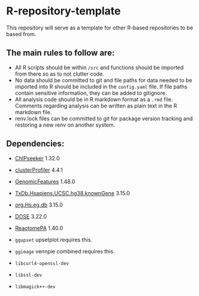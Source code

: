 # R-repository-template

This repository will serve as a template for other R-based repositories to be based from.

## The main rules to follow are:
- All R scripts should be within `/src` and functions should be imported from there so as to not clutter code.
- No data should be committed to git and file paths for data needed to be imported into R should be included in the `config.yaml` file. If file paths contain sensitive information, they can be added to gitignore.
- All analysis code should be in R markdown format as a `.rmd` file. Comments regarding analysis can be written as plain text in the R markdown file.
- renv.lock files can be committed to git for package version tracking and restoring a new renv on another system.


## Dependencies:

- [ChIPseeker](https://bioconductor.org/packages/release/bioc/html/ChIPseeker.html) 1.32.0

- [clusterProfiler](https://bioconductor.org/packages/release/bioc/html/clusterProfiler.html) 4.4.1

- [GenomicFeatures](https://bioconductor.org/packages/release/bioc/html/GenomicFeatures.html) 1.48.0

- [TxDb.Hsapiens.UCSC.hg38.knownGene](https://bioconductor.org/packages/release/data/annotation/html/TxDb.Hsapiens.UCSC.hg38.knownGene.html) 3.15.0

- [org.Hs.eg.db](https://bioconductor.org/packages/release/data/annotation/html/org.Hs.eg.db.html) 3.15.0

- [DOSE](https://bioconductor.org/packages/release/bioc/html/DOSE.html) 3.22.0

- [ReactomePA](https://bioconductor.org/packages/release/bioc/html/ReactomePA.html) 1.40.0

- `ggupset` upsetplot requires this.

- `ggimage` vennpie combined requires this.

- `libcurl4-openssl-dev`

- `libssl-dev`

- `libmagick++-dev`
